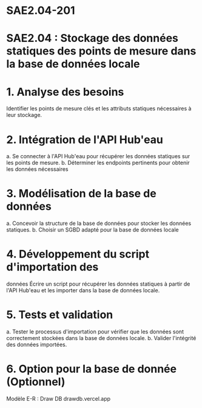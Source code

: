 # SAE2.04-201
# SAE2.04 : Stockage des données statiques des points de mesure dans la base de données locale
# 1. Analyse des besoins
Identifier les points de mesure clés et les attributs
statiques nécessaires à leur stockage.

# 2. Intégration de l'API Hub'eau
a. Se connecter à l'API Hub'eau pour récupérer les
données statiques sur les points de mesure.
b. Déterminer les endpoints pertinents pour obtenir
les données nécessaires

# 3. Modélisation de la base de données
a. Concevoir la structure de la base de données
pour stocker les données statiques.
b. Choisir un SGBD adapté pour la base de données
locale

# 4. Développement du script d'importation des
données
Écrire un script pour récupérer les données
statiques à partir de l'API Hub'eau et les importer
dans la base de données locale.

# 5. Tests et validation
a. Tester le processus d'importation pour vérifier
que les données sont correctement stockées dans
la base de données locale.
b. Valider l'intégrité des données importées.

# 6. Option pour la base de donnée (Optionnel) 
Modèle E-R : Draw DB 
            drawdb.vercel.app
